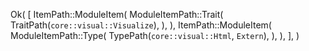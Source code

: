 Ok(
    [
        ItemPath::ModuleItem(
            ModuleItemPath::Trait(
                TraitPath(`core::visual::Visualize`),
            ),
        ),
        ItemPath::ModuleItem(
            ModuleItemPath::Type(
                TypePath(`core::visual::Html`, `Extern`),
            ),
        ),
    ],
)